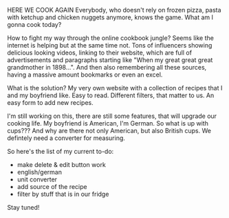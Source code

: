 HERE WE COOK AGAIN
Everybody, who doesn't rely on frozen pizza, pasta with ketchup and chicken nuggets anymore, knows the game. What am I gonna cook today?

How to fight my way through the online cookbook jungle? Seems like the internet is helping but at the same time not. Tons of influencers showing delicious looking videos, linking to their website, which are full of advertisements and paragraphs starting like "When my great great great grandmother in 1898...". And then also remembering all these sources, having a massive amount bookmarks or even an excel. 

What is the solution? My very own website with a collection of recipes that I and my boyfriend like. 
Easy to read.
Different filters, that matter to us.
An easy form to add new recipes. 

I'm still working on this, there are still some features, that will upgrade our cooking life. My boyfriend is American, I'm German. So what is up with cups??? And why are there not only American, but also British cups. We defintely need a converter for measuring. 

So here's the list of my current to-do:
- make delete & edit button work
- english/german
- unit converter
- add source of the recipe
- filter by stuff that is in our fridge

Stay tuned!
